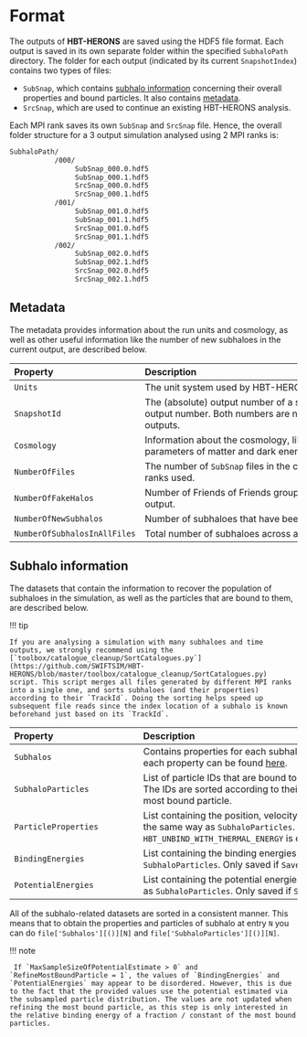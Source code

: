# Format

The outputs of **HBT-HERONS** are saved using the HDF5 file format. Each output is saved in its own separate folder within the specified `SubhaloPath` directory. The folder for each output (indicated by its current `SnapshotIndex`) contains two types of files:

* `SubSnap`, which contains [subhalo information](#subhalo-information) concerning their overall properties and bound particles. It also contains [metadata](#metadata).
* `SrcSnap`, which are used to continue an existing HBT-HERONS analysis.

Each MPI rank saves its own `SubSnap` and `SrcSnap` file. Hence, the overall folder structure for a 3 output simulation analysed using 2 MPI ranks is:

```bash
SubhaloPath/
           /000/
                SubSnap_000.0.hdf5
                SubSnap_000.1.hdf5
                SrcSnap_000.0.hdf5
                SrcSnap_000.1.hdf5
           /001/
                SubSnap_001.0.hdf5
                SubSnap_001.1.hdf5
                SrcSnap_001.0.hdf5
                SrcSnap_001.1.hdf5
           /002/
                SubSnap_002.0.hdf5
                SubSnap_002.1.hdf5
                SrcSnap_002.0.hdf5
                SrcSnap_002.1.hdf5
```

## Metadata

The metadata provides information about the run units and cosmology, as well as other useful information like the number of new subhaloes in the current output, are described below.

| <div style="width:210px">Property</div> | <div style="width:750px">Description</div>                             |
| :------------------------------------- | :-------------------------------------------------------------------------------------------------------------------------------------------------- |
|             `Units`             | The unit system used by HBT-HERONS, internally and in its output. |
|             `SnapshotId`             | The (absolute) output number of a simulation corresponding to the current HBT-HERONS (relative) output number. Both numbers are not equal when running HBT-HERONS on a subset of simulation outputs. |
|                `Cosmology`                 | Information about the cosmology, like the Hubble parameter,  expansion factor, and the density parameters of matter and dark energy.                                                                                                 |
|              `NumberOfFiles`               | The number of `SubSnap` files in the current HBT-HERONS output, which equals the number of MPI ranks used.                                                     |
|                `NumberOfFakeHalos`                 | Number of Friends of Friends groups that do not have any self-bound subhaloes in the current output. |
|              `NumberOfNewSubhalos`               | Number of subhaloes that have been identified for the first time in the current output.                                                       |
|             `NumberOfSubhalosInAllFiles`              | Total number of subhaloes across all files in the current output.                                                                             |

## Subhalo information

The datasets that contain the information to recover the population of subhaloes in the simulation, as well as the particles that are bound to them, are described below.

!!! tip

    If you are analysing a simulation with many subhaloes and time outputs, we strongly recommend using the [`toolbox/catalogue_cleanup/SortCatalogues.py`](https://github.com/SWIFTSIM/HBT-HERONS/blob/master/toolbox/catalogue_cleanup/SortCatalogues.py) script. This script merges all files generated by different MPI ranks into a single one, and sorts subhaloes (and their properties) according to their `TrackId`. Doing the sorting helps speed up subsequent file reads since the index location of a subhalo is known beforehand just based on its `TrackId`.

| <div style="width:210px">Property</div> | <div style="width:750px">Description</div>                             |
| :------------------------------------- | :-------------------------------------------------------------------------------------------------------------------------------------------------- |
|             `Subhalos`             | Contains properties for each subhalo computed using the particles bound to it. A description of each property can be found [here](../outputs/subhalo_properties.md). |
|             `SubhaloParticles`             | List of particle IDs that are bound to a subhalo, with each entry corresponding to a distinct subhalo. The IDs are sorted according to their binding energies, so the first entry for each subhalo is the most bound particle.  |
|             `ParticleProperties`              | List containing the position, velocity, mass and type of each particle bound to a subhalo, sorted in the same way as `SubhaloParticles`. It includes the thermal energy if `HBT_UNBIND_WITH_THERMAL_ENERGY` is enabled. Only saved if `SaveBoundParticleProperties = 1`. |
|             `BindingEnergies`              | List containing the binding energies of each particle bound to a subhalo, sorted in the same way as `SubhaloParticles`. Only saved if `SaveBoundParticleBindingEnergies = 1`. |
|             `PotentialEnergies`              | List containing the potential energies of each particle bound to a subhalo, sorted in the same way as `SubhaloParticles`. Only saved if `SaveBoundParticlePotentialEnergies = 1`. |

All of the subhalo-related datasets are sorted in a consistent manner. This means that to obtain the properties  and particles of subhalo at entry `N` you can do `file['Subhalos'][()][N]` and `file['SubhaloParticles'][()][N]`.

!!! note

     If `MaxSampleSizeOfPotentialEstimate > 0` and `RefineMostBoundParticle = 1`, the values of `BindingEnergies` and `PotentialEnergies` may appear to be disordered. However, this is due to the fact that the provided values use the potential estimated via the subsampled particle distribution. The values are not updated when refining the most bound particle, as this step is only interested in the relative binding energy of a fraction / constant of the most bound particles.